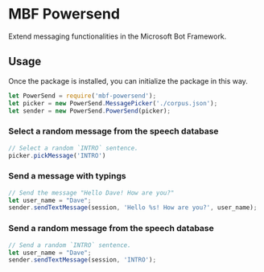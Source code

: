 # MBF Powersend

Extend messaging functionalities in the Microsoft Bot Framework.

## Usage

Once the package is installed, you can initialize the package in this way.

```js
let PowerSend = require('mbf-powersend');
let picker = new PowerSend.MessagePicker('./corpus.json');
let sender = new PowerSend.PowerSend(picker);
``` 

### Select a random message from the speech database

```js
// Select a random `INTRO` sentence.
picker.pickMessage('INTRO')
```

### Send a message with typings

```js
// Send the message "Hello Dave! How are you?"
let user_name = "Dave";
sender.sendTextMessage(session, 'Hello %s! How are you?', user_name);
```

### Send a random message from the speech database

```js
// Send a random `INTRO` sentence.
let user_name = "Dave";
sender.sendTextMessage(session, 'INTRO');
```
